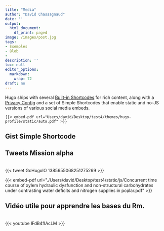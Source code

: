 ```yaml
---
title: "Media"
author: "David Chassagnaud"
date: ''
output:
  html_document:
    df_print: paged
image: /images/post.jpg
tags:
- Exemples 
- Blob
- 
description: ''
toc: null
editor_options:
  markdown:
    wrap: 72
draft: no
---
```


Hugo ships with several [Built-in
Shortcodes](https://gohugo.io/content-management/shortcodes/#use-hugo-s-built-in-shortcodes)
for rich content, along with a [Privacy
Config](https://gohugo.io/about/hugo-and-gdpr/) and a set of Simple
Shortcodes that enable static and no-JS versions of various social media
embeds.

    {{< embed-pdf url="Users/david/Desktop/test4/themes/hugo-profile/static/auto.pdf" >}}

## Gist Simple Shortcode

## Tweets Mission alpha

<br> {{< tweet GoHugoIO 1385655068251275269 >}} <br>

{{< embed-pdf url="./Users/david/Desktop/test4/static/js/Concurrent time course of xylem hydraulic dysfunction and non-structural carbohydrates under contrasting water deficits and nitrogen supplies in poplar.pdf" >}}

## Vidéo utile pour apprendre les bases du Rm.

<br> {{< youtube lFdB4fIAcLM >}} <br>
